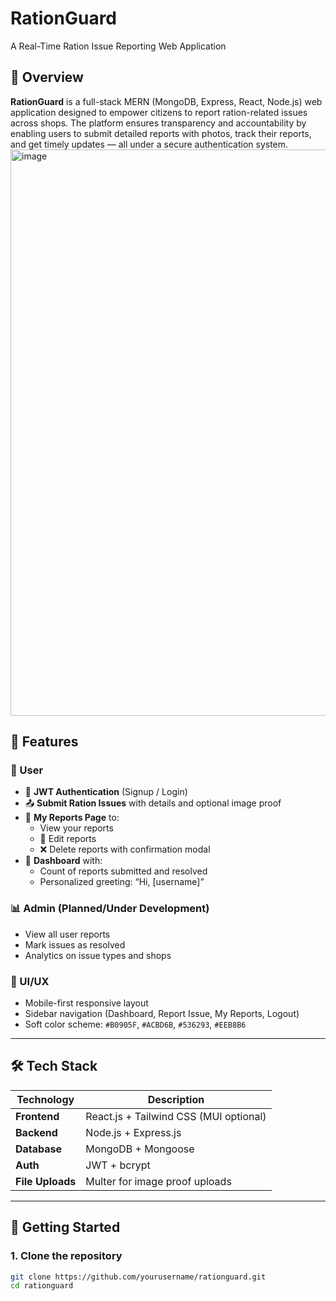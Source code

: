 # RationGuard

A Real-Time Ration Issue Reporting Web Application

## 🧾 Overview

**RationGuard** is a full-stack MERN (MongoDB, Express, React, Node.js) web application designed to empower citizens to report ration-related issues across shops. The platform ensures transparency and accountability by enabling users to submit detailed reports with photos, track their reports, and get timely updates — all under a secure authentication system.
<img width="1895" height="906" alt="image" src="https://github.com/user-attachments/assets/04466dfe-bae9-4663-a98b-50a5e15379bf" />


## 🌟 Features

### 👤 User
- 🔐 **JWT Authentication** (Signup / Login)
- 📤 **Submit Ration Issues** with details and optional image proof
- 📂 **My Reports Page** to:
  - View your reports
  - 📝 Edit reports
  - ❌ Delete reports with confirmation modal
- 🧾 **Dashboard** with:
  - Count of reports submitted and resolved
  - Personalized greeting: “Hi, [username]”
  
### 📊 Admin (Planned/Under Development)
- View all user reports
- Mark issues as resolved
- Analytics on issue types and shops

### 💅 UI/UX
- Mobile-first responsive layout
- Sidebar navigation (Dashboard, Report Issue, My Reports, Logout)
- Soft color scheme: `#B0905F`, `#ACBD6B`, `#536293`, `#EEB8B6`

---

## 🛠️ Tech Stack

| Technology    | Description                            |
|---------------|----------------------------------------|
| **Frontend**  | React.js + Tailwind CSS (MUI optional) |
| **Backend**   | Node.js + Express.js                   |
| **Database**  | MongoDB + Mongoose                     |
| **Auth**      | JWT + bcrypt                           |
| **File Uploads** | Multer for image proof uploads     |

---

## 🚀 Getting Started

### 1. Clone the repository

```bash
git clone https://github.com/yourusername/rationguard.git
cd rationguard
